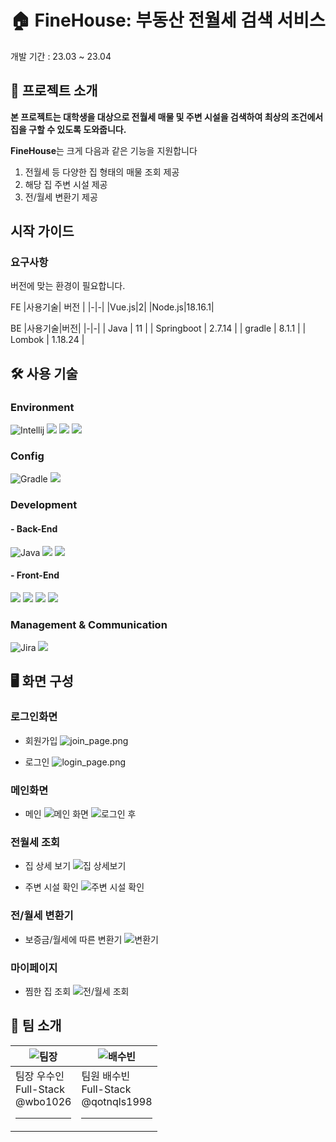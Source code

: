 # 🏠 FineHouse: 부동산 전월세 검색 서비스
개발 기간 : 23.03 ~ 23.04



## 🌟 프로젝트 소개

**본 프로젝트는 대학생을 대상으로 전월세 매물 및 주변 시설을 검색하여 최상의 조건에서 집을 구할 수 있도록 도와줍니다.**

**FineHouse**는 크게 다음과 같은 기능을 지원합니다
1. 전월세 등 다양한 집 형태의 매물 조회 제공
2. 해당 집 주변 시설 제공
3. 전/월세 변환기 제공
   


## 시작 가이드
### 요구사항
버전에 맞는 환경이 필요합니다.

FE
|사용기술| 버전 |
|-|-|
|Vue.js|2|
|Node.js|18.16.1|

BE
|사용기술|버전|
|-|-|
| Java | 11 |
| Springboot | 2.7.14 |
| gradle | 8.1.1 |
| Lombok | 1.18.24 |

## 🛠️ 사용 기술
### Environment
![Intellij](https://img.shields.io/badge/intellijidea-000000?style=for-the-badge&logo=intellijidea&logoColor=white)
 <img src="https://img.shields.io/badge/Visual Studio Code-007ACC?style=for-the-badge&logo=git&logoColor=white"> 
 <img src="https://img.shields.io/badge/gitlab-6666c4?style=for-the-badge&logo=gitlab&logoColor=white"> 
 <img src="https://img.shields.io/badge/git-F05032?style=for-the-badge&logo=git&logoColor=white"> 

### Config
![Gradle](https://img.shields.io/badge/gradle-02303A?style=for-the-badge&logo=gradle&logoColor=white)
<img src="https://img.shields.io/badge/NPM-f5f5f5?style=for-the-badge&logo=npm&logoColor=black">

### Development
#### - Back-End
![Java](https://img.shields.io/badge/java-%23ED8B00.svg?style=for-the-badge&logo=java&logoColor=white)
<img src="https://img.shields.io/badge/springboot-6DB33F?style=for-the-badge&logo=springboot&logoColor=white">
<img src="https://img.shields.io/badge/mysql-4479A1?style=for-the-badge&logo=mysql&logoColor=white">


#### - Front-End
<img src="https://img.shields.io/badge/html5-E34F26?style=for-the-badge&logo=html5&logoColor=white"> <img src="https://img.shields.io/badge/css-1572B6?style=for-the-badge&logo=css3&logoColor=white"> <img src="https://img.shields.io/badge/javascript-F7DF1E?style=for-the-badge&logo=javascript&logoColor=black"> <img src="https://img.shields.io/badge/vue.js-4FC08D?style=for-the-badge&logo=vue.js&logoColor=white"> 

### Management & Communication
![Jira](https://img.shields.io/badge/jira-%230A0FFF.svg?style=for-the-badge&logo=jira&logoColor=white)
<img src="https://img.shields.io/badge/Notion-%23000000.svg?style=for-the-badge&logo=notion&logoColor=white">


## 🖥️ 화면 구성

### 로그인화면

- 회원가입 
![join_page.png](pjt_img/join_page.png)

- 로그인
![login_page.png](pjt_img/login_page.png)

### 메인화면
- 메인
![메인 화면](pjt_img/main_page_normal.png)
![로그인 후](pjt_img/main_page_after_login.png)

### 전월세 조회
- 집 상세 보기
![집 상세보기](pjt_img/house_detail.png)

- 주변 시설 확인
![주변 시설 확인](pjt_img/house_libray.png)

### 전/월세 변환기
- 보증금/월세에 따른 변환기
![변환기](pjt_img/calculate.png)

### 마이페이지
- 찜한 집 조회
![전/월세 조회](pjt_img/like_list_wal.png)

## 🤝 팀 소개

|![팀장](https://secure.gravatar.com/avatar/4d5b40714cbd62edcde8c9b9f1ad2069?s=80&d=identicon)|![배수빈](https://secure.gravatar.com/avatar/9169f2910f62eee22e3523b967c4488a?s=80&d=identicon)|
|-|-|
|팀장 우수인<br>Full-Stack<br>@wbo1026<hr>|팀원 배수빈<br>Full-Stack<br>@qotnqls1998<hr>|



